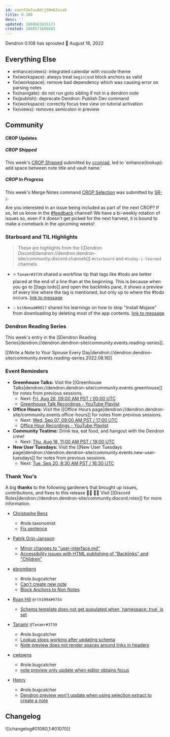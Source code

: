 ```yaml
---
id: zuzn72m7uu8drj59m63ssa6
title: 0.108
desc: ''
updated: 1660661655171
created: 1660571806685
---
```


Dendron 0.108 has sprouted  🌱
August 16, 2022


## Everything Else

- enhance(views): integrated calendar with vscode theme
- fix(workspace): always treat `begin|end` block anchors as valid
- fix(workspace): remove bad dependency which was causing error on parsing notes
- fix(navigate): do not run goto sibling if not in a dendron note
- fix(publish): deprecate Dendron: Publish Dev command
- fix(workspace): correctly focus tree view on tutorial activation
- fix(views): removes semicolon in preview


## Community

#### CROP Updates
##### CROP Shipped
This week's [CROP Shipped](https://github.com/dendronhq/dendron/issues/2467) submitted by [cconrad](https://github.com/cconrad), led to 'enhance(lookup): add space between note title and vault name.'
##### CROP In Progress
This week's Merge Notes command [CROP Selection](https://github.com/dendronhq/dendron/issues/906) was submitted by [SR--](https://github.com/SR--). 
    
Are you interested in an issue being included as part of the next CROP? If so, let us know in the [#feedback](https://discordapp.com/channels/717965437182410783/739186036495876126) channel! We have a bi-weekly rotation of issues so, even if it doesn't get picked for the next harvest, it is bound to make a comeback in the upcoming weeks!


### Starboard and TIL Highlights

> These are highlights from the [[Dendron Discord|dendron://dendron.dendron-site/community.discord.channels]] `#starboard` and `#today-i-learned` channels.

- ⭐ `Tanamr#3739` shared a workflow tip that tags like #todo are better placed at the end of a line than at the beginning. This is because when you go to [[tags.todo]] and open the backlinks pane, it shows a preview of every line where the tag is mentioned, but only up to where the #todo occurs. [link to message](https://discord.com/channels/717965437182410783/742532267058004098/1005228165976817674)

- 💡 `bitNomad#0817` shared his learnings on how to stop "Install Mojave" from downloading by deleting most of the app contents. [link to message](https://discord.com/channels/717965437182410783/904891933284007966/1005306701639057498)


### Dendron Reading Series

This week's entry in the [[Dendron Reading Series|dendron://dendron.dendron-site/community.events.reading-series]].

[[Write a Note to Your Spouse Every Day|dendron://dendron.dendron-site/community.events.reading-series.2022.08.16]]

### Event Reminders

- **Greenhouse Talks:** Visit the [[Greenhouse Talks|dendron://dendron.dendron-site/community.events.greenhouse]] for notes from previous sessions.
    - Next: [Fri, Aug 26, 09:00 AM PST / 00:00 UTC](https://link.dendron.so/luma)
    - [Greenhouse Talk Recordings - YouTube Playlist](https://link.dendron.so/greenhouse)
- **Office Hours:** Visit the [[Office Hours page|dendron://dendron.dendron-site/community.events.office-hours]] for notes from previous sessions.
    - Next: [Wed, Sep 07, 09:00 AM PST / 17:00 UTC](https://link.dendron.so/luma)
    - [Office Hour Recordings - YouTube Playlist](https://link.dendron.so/6yPa)
- **Community Teatime:** Drink tea, eat food, and hangout with the Dendron crew!
    - Next: [Thu, Aug 18, 11:00 AM PST / 19:00 UTC](https://link.dendron.so/luma)
- **New User Tuesdays:** Visit the [[New User Tuesdays page|dendron://dendron.dendron-site/community.events.new-user-tuesdays]] for notes from previous sessions.
    - Next: [Tue, Sep 20, 8:30 AM PST / 16:30 UTC](https://link.dendron.so/luma)


### Thank You's

A big **thanks** to the following gardeners that brought up issues, contributions, and fixes to this release :man_farmer: :woman_farmer: 
Visit [[Discord Roles|dendron://dendron.dendron-site/community.discord.roles]] for more information.

- [Christophe Benz](https://github.com/cbenz)
  - #role.taxonomist
  - [Fix sentence](https://github.com/dendronhq/dendron-site/pull/610)

- [Patrik Grip-Jansson](https://github.com/kap42)
  - [Minor changes to "user-interface.md"](https://github.com/dendronhq/dendron-site/pull/611)
  - [Accessibility issues with HTML publishing of "Backlinks" and "Children"](https://github.com/dendronhq/dendron/issues/3369)
  
- [ebromberg](https://github.com/ebromberg)
  - #role.bugcatcher
  - [Can't create new note](https://github.com/dendronhq/dendron/issues/3366)
  - [Block Anchors to Non Notes](https://github.com/dendronhq/dendron/issues/3372)

- [Ryan Hill](https://github.com/rlh1994) `@rlh1994#9754`
  - [Schema template does not get populated when \`namespace: true\` is set](https://github.com/dendronhq/dendron/issues/3381)

- [Tanamr](https://github.com/samuelxyz) `@Tanamr#3739`
  - #role.bugcatcher
  - [Lookup stops working after updating schema](https://github.com/dendronhq/dendron/issues/3384)
  - [Note preview does not render spaces around links in headers](https://github.com/dendronhq/dendron/issues/3396)

- [cwtowns](https://github.com/cwtowns)
  - #role.bugcatcher
  - [note preview only update when editor obtains focus](https://github.com/dendronhq/dendron/issues/3391)

- [Henry](https://github.com/HenryC-3)
  - #role.bugcatcher
  - [Dendron preview won't update when using selection extract to create a note](https://github.com/dendronhq/dendron/issues/3398)

## Changelog
![[changelog#01080,1:#01070]]
